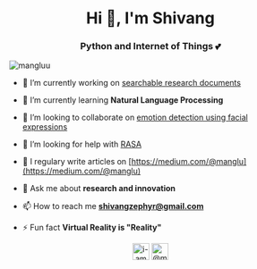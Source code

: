 <h1 align="center">Hi 👋, I'm Shivang</h1>
<h3 align="center">Python and Internet of Things 💕</h3>

<p align="left"> <img src="https://komarev.com/ghpvc/?username=mangluu" alt="mangluu" /> </p>

- 🔭 I’m currently working on [searchable research documents](https://github.com/sseth99/Searchable-Research-Documents)

- 🌱 I’m currently learning **Natural Language Processing**

- 👯 I’m looking to collaborate on [emotion detection using facial expressions](https://github.com/Mangluu/Emotion-detection)

- 🤝 I’m looking for help with [RASA](https://github.com/RasaHQ/rasa)

- 📝 I regulary write articles on [https://medium.com/@manglu](https://medium.com/@manglu)

- 💬 Ask me about **research and innovation**

- 📫 How to reach me **shivangzephyr@gmail.com**

- ⚡ Fun fact **Virtual Reality is "Reality"**


<p align="center">
<a href="https://linkedin.com/in/i-am-manglu" target="blank"><img align="center" src="https://cdn.jsdelivr.net/npm/simple-icons@3.0.1/icons/linkedin.svg" alt="i-am-manglu" height="30" width="30" /></a>
<a href="https://medium.com/@manglu" target="blank"><img align="center" src="https://cdn.jsdelivr.net/npm/simple-icons@3.0.1/icons/medium.svg" alt="@manglu" height="30" width="30" /></a>
</p>

